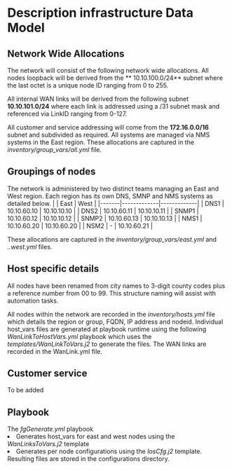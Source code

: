 <H1>	Description infrastructure Data Model </H1>

<H2> Network Wide Allocations </H2>
The network will consist of the following network wide allocations.
All nodes loopback will be derived from the ** 10.10.100.0/24**  subnet where the last octet is a unique node ID ranging from 0 to 255.

All internal WAN links will be derived from the following subnet **10.10.101.0/24** where each link is addressed using a /31 subnet mask and referenced via LinkID ranging from 0-127. 

All customer and service addressing will come from the **172.16.0.0/16** subnet and subdivided as required. All systems are managed via NMS systems in the East region.
These allocations are captured in the <em>inventory/group_vars/all.yml</em> file.

<h2>Groupings of nodes</h2>
The network is administered by two distinct teams managing an East and West region. Each region has its own DNS, SMNP and NMS systems as detailed below.
|       | East        | West        |
|-------|-------------|-------------|
| DNS1  | 10.10.60.10 | 10.10.10.10 |
| DNS2  | 10.10.60.11 | 10.10.10.11 |
| SNMP1 | 10.10.60.12 | 10.10.10.12 |
| SNMP2 | 10.10.60.13 | 10.10.10.13 |
| NMS1  | 10.10.60.20 | 10.10.60.20 |
| NSM2  | -           | 10.10.60.21 |

These allocations are captured in the <em>inventory/group_vars/east.yml</em> and <em>..west.yml</em> files.

<h2>Host specific details</h2>
All nodes have been renamed from city names to 3-digit county codes plus a reference number from 00 to 99. This structure naming will assist with automation tasks. 

All nodes within the network are recorded in the <em>inventory/hosts.yml</em> file which details the region or group, FQDN, IP address and nodeid. 
Individual host_vars files are generated at playbook runtime using the following <em>WanLinkToHostVars.yml</em> playbook which uses the <em>templates/WanLinkToVars.j2</em> to generate the files. The WAN links are recorded in the WanLink.yml file.

<h2>Customer service</h2>
To be added

<h2>Playbook</h2>
The <em>fgGenerate.yml</em> playbook 
<li> Generates host_vars for east and west nodes using the <em>WanLinksToVars.j2</em> template</li>
<li> Generates per node configurations using the <em>IosCfg.j2</em> template.</li>
<l1>Resulting files are stored in the configurations directory.</l1>
